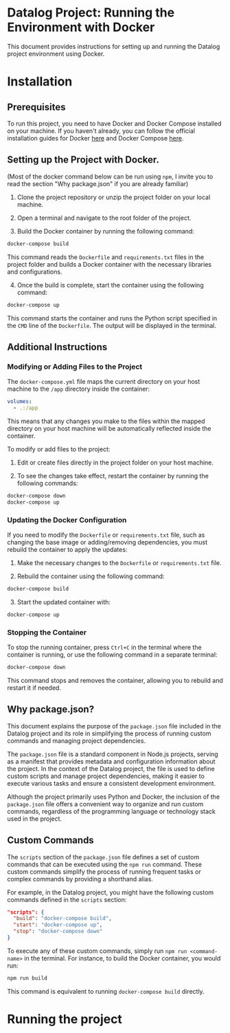 # Datalog Project: Running the Environment with Docker

This document provides instructions for setting up and running the Datalog project environment using Docker.

# Installation

## Prerequisites

To run this project, you need to have Docker and Docker Compose installed on your machine. If you haven't already, you can follow the official installation guides for Docker [here](https://docs.docker.com/engine/install/) and Docker Compose [here](https://docs.docker.com/compose/install/).

## Setting up the Project with Docker.

(Most of the docker command below can be run using `npm`, I invite you to read the section "Why package.json" if you are already familiar)

1. Clone the project repository or unzip the project folder on your local machine.

2. Open a terminal and navigate to the root folder of the project.

3. Build the Docker container by running the following command:

```bash
docker-compose build
```

This command reads the `Dockerfile` and `requirements.txt` files in the project folder and builds a Docker container with the necessary libraries and configurations.

4. Once the build is complete, start the container using the following command:

```bash
docker-compose up
```

This command starts the container and runs the Python script specified in the `CMD` line of the `Dockerfile`. The output will be displayed in the terminal.

## Additional Instructions

### Modifying or Adding Files to the Project

The `docker-compose.yml` file maps the current directory on your host machine to the `/app` directory inside the container:

```yaml
volumes:
  - .:/app
```

This means that any changes you make to the files within the mapped directory on your host machine will be automatically reflected inside the container.

To modify or add files to the project:

1. Edit or create files directly in the project folder on your host machine.

2. To see the changes take effect, restart the container by running the following commands:

```bash
docker-compose down
docker-compose up
```

### Updating the Docker Configuration

If you need to modify the `Dockerfile` or `requirements.txt` file, such as changing the base image or adding/removing dependencies, you must rebuild the container to apply the updates:

1. Make the necessary changes to the `Dockerfile` or `requirements.txt` file.

2. Rebuild the container using the following command:

```bash
docker-compose build
```

3. Start the updated container with:

```bash
docker-compose up
```

### Stopping the Container

To stop the running container, press `Ctrl+C` in the terminal where the container is running, or use the following command in a separate terminal:

```bash
docker-compose down
```

This command stops and removes the container, allowing you to rebuild and restart it if needed.

## Why package.json?

This document explains the purpose of the `package.json` file included in the Datalog project and its role in simplifying the process of running custom commands and managing project dependencies.

The `package.json` file is a standard component in Node.js projects, serving as a manifest that provides metadata and configuration information about the project. In the context of the Datalog project, the file is used to define custom scripts and manage project dependencies, making it easier to execute various tasks and ensure a consistent development environment.

Although the project primarily uses Python and Docker, the inclusion of the `package.json` file offers a convenient way to organize and run custom commands, regardless of the programming language or technology stack used in the project.

## Custom Commands

The `scripts` section of the `package.json` file defines a set of custom commands that can be executed using the `npm run` command. These custom commands simplify the process of running frequent tasks or complex commands by providing a shorthand alias.

For example, in the Datalog project, you might have the following custom commands defined in the `scripts` section:

```json
"scripts": {
  "build": "docker-compose build",
  "start": "docker-compose up",
  "stop": "docker-compose down"
}
```

To execute any of these custom commands, simply run `npm run <command-name>` in the terminal. For instance, to build the Docker container, you would run:

```bash
npm run build
```

This command is equivalent to running `docker-compose build` directly.

# Running the project
